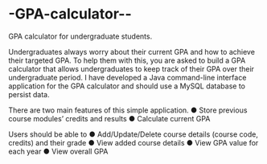 # -GPA-calculator--
GPA calculator for undergraduate students.

Undergraduates always worry about their current GPA and how to achieve their targeted GPA.
To help them with this, you are asked to build a GPA calculator that allows undergraduates to
keep track of their GPA over their undergraduate period.
I have developed a Java command-line interface application for the GPA calculator
and should use a MySQL database to persist data.

There are two main features of this simple application.
● Store previous course modules’ credits and results
● Calculate current GPA

Users should be able to
● Add/Update/Delete course details (course code, credits) and their grade
● View added course details
● View GPA value for each year
● View overall GPA
